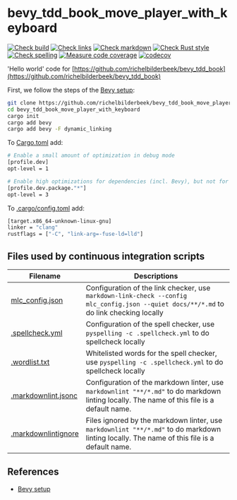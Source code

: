 # bevy_tdd_book_move_player_with_keyboard

[![Check build](https://github.com/richelbilderbeek/bevy_tdd_book_move_player_with_keyboard/actions/workflows/check_build.yaml/badge.svg?branch=master)](https://github.com/richelbilderbeek/bevy_tdd_book_move_player_with_keyboard/actions/workflows/check_build.yaml)
[![Check links](https://github.com/richelbilderbeek/bevy_tdd_book_move_player_with_keyboard/actions/workflows/check_links.yaml/badge.svg?branch=master)](https://github.com/richelbilderbeek/bevy_tdd_book_move_player_with_keyboard/actions/workflows/check_links.yaml)
[![Check markdown](https://github.com/richelbilderbeek/bevy_tdd_book_move_player_with_keyboard/actions/workflows/check_markdown.yaml/badge.svg?branch=master)](https://github.com/richelbilderbeek/bevy_tdd_book_move_player_with_keyboard/actions/workflows/check_markdown.yaml)
[![Check Rust style](https://github.com/richelbilderbeek/bevy_tdd_book_move_player_with_keyboard/actions/workflows/check_rust_style.yaml/badge.svg?branch=master)](https://github.com/richelbilderbeek/bevy_tdd_book_move_player_with_keyboard/actions/workflows/check_rust_style.yaml)
[![Check spelling](https://github.com/richelbilderbeek/bevy_tdd_book_move_player_with_keyboard/actions/workflows/check_spelling.yaml/badge.svg?branch=master)](https://github.com/richelbilderbeek/bevy_tdd_book_move_player_with_keyboard/actions/workflows/check_spelling.yaml)
[![Measure code coverage](https://github.com/richelbilderbeek/bevy_tdd_book_move_player_with_keyboard/actions/workflows/measure_codecov.yaml/badge.svg?branch=master)](https://github.com/richelbilderbeek/bevy_tdd_book_move_player_with_keyboard/actions/workflows/measure_codecov.yaml)
[![codecov](https://codecov.io/gh/richelbilderbeek/bevy_tdd_book_move_player_with_keyboard/graph/badge.svg?token=XAVFZYDQKZ)](https://codecov.io/gh/richelbilderbeek/bevy_tdd_book_move_player_with_keyboard)

'Hello world' code for [https://github.com/richelbilderbeek/bevy_tdd_book](https://github.com/richelbilderbeek/bevy_tdd_book)

First, we follow the steps of the [Bevy setup](https://bevyengine.org/learn/quick-start/getting-started/setup/):

```bash
git clone https://github.com/richelbilderbeek/bevy_tdd_book_move_player_with_keyboard
cd bevy_tdd_book_move_player_with_keyboard
cargo init
cargo add bevy
cargo add bevy -F dynamic_linking
```

To [Cargo.toml](Cargo.toml) add:

```bash
# Enable a small amount of optimization in debug mode
[profile.dev]
opt-level = 1

# Enable high optimizations for dependencies (incl. Bevy), but not for our code:
[profile.dev.package."*"]
opt-level = 3
```

To [.cargo/config.toml](.cargo/config.toml) add:

```bash
[target.x86_64-unknown-linux-gnu]
linker = "clang"
rustflags = ["-C", "link-arg=-fuse-ld=lld"]
```

## Files used by continuous integration scripts

Filename                                  |Descriptions
------------------------------------------|--------------------------------------------------------------------------------------------------------------------------------------
[mlc_config.json](mlc_config.json)        |Configuration of the link checker, use `markdown-link-check --config mlc_config.json --quiet docs/**/*.md` to do link checking locally
[.spellcheck.yml](.spellcheck.yml)        |Configuration of the spell checker, use `pyspelling -c .spellcheck.yml` to do spellcheck locally
[.wordlist.txt](.wordlist.txt)            |Whitelisted words for the spell checker, use `pyspelling -c .spellcheck.yml` to do spellcheck locally
[.markdownlint.jsonc](.markdownlint.jsonc)|Configuration of the markdown linter, use `markdownlint "**/*.md"` to do markdown linting locally. The name of this file is a default name.
[.markdownlintignore](.markdownlintignore)|Files ignored by the markdown linter, use `markdownlint "**/*.md"` to do markdown linting locally. The name of this file is a default name.

## References

* [Bevy setup](https://bevyengine.org/learn/quick-start/getting-started/setup/)
